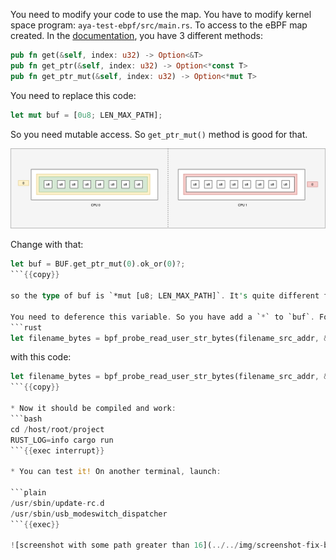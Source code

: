 You need to modify your code to use the map. You have to modify kernel space program: `aya-test-ebpf/src/main.rs`.
To access to the eBPF map created. In the [documentation](https://docs.rs/aya-ebpf/latest/aya_ebpf/maps/per_cpu_array/struct.PerCpuArray.html), you have 3 different methods:

```rust
pub fn get(&self, index: u32) -> Option<&T>
pub fn get_ptr(&self, index: u32) -> Option<*const T>
pub fn get_ptr_mut(&self, index: u32) -> Option<*mut T>
```

You need to replace this code:
```rust
let mut buf = [0u8; LEN_MAX_PATH];
```

So you need mutable access. So `get_ptr_mut()` method is good for that.

![map of one array of 8 entries (get)](../../img/first-map-2.png)

Change with that:

```rust
let buf = BUF.get_ptr_mut(0).ok_or(0)?;
```{{copy}}

so the type of buf is `*mut [u8; LEN_MAX_PATH]`. It's quite different from previously.

You need to deference this variable. So you have add a `*` to `buf`. For that, you need to modify this line :
```rust
let filename_bytes = bpf_probe_read_user_str_bytes(filename_src_addr, &mut buf)?;
```
with this code:

```rust
let filename_bytes = bpf_probe_read_user_str_bytes(filename_src_addr, &mut *buf)?;
```{{copy}}

* Now it should be compiled and work:
```bash
cd /host/root/project
RUST_LOG=info cargo run
```{{exec interrupt}}

* You can test it! On another terminal, launch:

```plain
/usr/sbin/update-rc.d
/usr/sbin/usb_modeswitch_dispatcher
```{{exec}}

![screenshot with some path greater than 16](../../img/screenshot-fix-bug.png)
